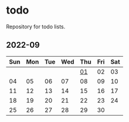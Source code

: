 # todo
Repository for todo lists.

## 2022-09
| Sun | Mon | Tue | Wed | Thu | Fri | Sat |
| --- | --- | --- | --- | --- | --- | --- |
|     |     |     |     |  [01](2022/09/01.md) |  02 |  03 |
|  04 |  05 |  06 |  07 |  08 |  09 |  10 |
|  11 |  12 |  13 |  14 |  15 |  16 |  17 |
|  18 |  19 |  20 |  21 |  22 |  23 |  24 |
|  25 |  26 |  27 |  28 |  29 |  30 |     |
